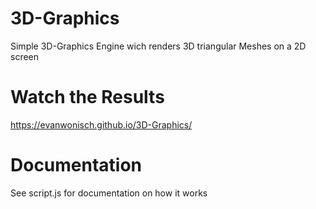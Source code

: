 # 3D-Graphics
 Simple 3D-Graphics Engine wich renders 3D triangular Meshes on a 2D screen
 
 # Watch the Results
 https://evanwonisch.github.io/3D-Graphics/
 
 # Documentation
 See script.js for documentation on how it works
 
